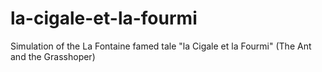 # la-cigale-et-la-fourmi
Simulation of the La Fontaine famed tale "la Cigale et la Fourmi" (The Ant and the Grasshoper)
